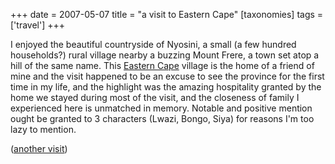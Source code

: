 +++
date = 2007-05-07
title = "a visit to Eastern Cape"
[taxonomies]
tags = ['travel']
+++

I enjoyed the beautiful countryside of Nyosini, a small (a few hundred
households?) rural village nearby a buzzing Mount Frere, a town set atop
a hill of the same name. This [Eastern Cape] village is the home of a
friend of mine and the visit happened to be an excuse to see the
province for the first time in my life, and the highlight was the
amazing hospitality granted by the home we stayed during most of the
visit, and the closeness of family I experienced here is unmatched in
memory. Notable and positive mention ought be granted to 3 characters
(Lwazi, Bongo, Siya) for reasons I'm too lazy to mention.

([another visit])

  [Eastern Cape]: http://en.wikipedia.org/wiki/Eastern_Cape
  [another visit]: @/another-visit-to-eastern-cape.md
